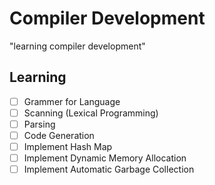 # Compiler Development

"learning compiler development"

## Learning
- [ ] Grammer for Language
- [ ] Scanning (Lexical Programming)
- [ ] Parsing 
- [ ] Code Generation 
- [ ] Implement Hash Map
- [ ] Implement Dynamic Memory Allocation
- [ ] Implement Automatic Garbage Collection

